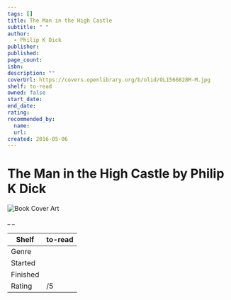 ```yaml
---
tags: []
title: The Man in the High Castle
subtitle: " "
author:
  - Philip K Dick
publisher:
published:
page_count:
isbn:
description: ""
coverUrl: https://covers.openlibrary.org/b/olid/OL1566828M-M.jpg
shelf: to-read
owned: false
start_date:
end_date:
rating:
recommended_by:
  name:
  url:
created: 2016-05-06
---
```


# The Man in the High Castle by Philip K Dick

![Book Cover Art](https://covers.openlibrary.org/b/olid/OL1566828M-M.jpg)

_ _

| Shelf | to-read |
| --- | --- |
| Genre |  |
| Started |  |
| Finished |  |
| Rating | /5 |

